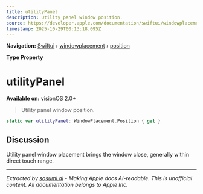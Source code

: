 ```yaml
---
title: utilityPanel
description: Utility panel window position.
source: https://developer.apple.com/documentation/swiftui/windowplacement/position/utilitypanel
timestamp: 2025-10-29T00:13:18.095Z
---
```


**Navigation:** [Swiftui](/documentation/swiftui) › [windowplacement](/documentation/swiftui/windowplacement) › [position](/documentation/swiftui/windowplacement/position)

**Type Property**

# utilityPanel

**Available on:** visionOS 2.0+

> Utility panel window position.

```swift
static var utilityPanel: WindowPlacement.Position { get }
```

## Discussion

Utility panel window placement brings the window close, generally within direct touch range.

---

*Extracted by [sosumi.ai](https://sosumi.ai) - Making Apple docs AI-readable.*
*This is unofficial content. All documentation belongs to Apple Inc.*
